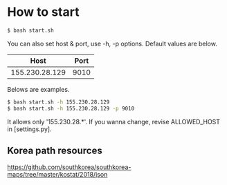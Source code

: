 # How to start
```bash
$ bash start.sh
```
You can also set host & port, use -h, -p options.
Default values are below.<br>

| Host              | Port |
| ----------------- | ---- |
| 155.230.28.129    | 9010 |

Belows are examples.

```bash
$ bash start.sh -h 155.230.28.129
$ bash start.sh -h 155.230.28.129 -p 9010
```

It allows only '155.230.28.*'. If you wanna change, revise ALLOWED_HOST in [settings.py]. 

## Korea path resources
https://github.com/southkorea/southkorea-maps/tree/master/kostat/2018/json
